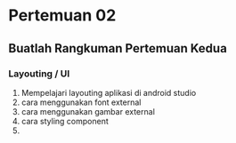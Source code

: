 # Pertemuan 02

## Buatlah Rangkuman Pertemuan Kedua

### Layouting / UI

1. Mempelajari layouting aplikasi di android studio
2. cara menggunakan font external
3. cara menggunakan gambar external
4. cara styling component
5. 
